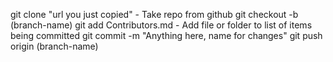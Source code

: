 git clone "url you just copied" - Take repo from github
git checkout -b (branch-name)
git add Contributors.md - Add file or folder to list of items being committed
git commit -m "Anything here, name for changes"
git push origin (branch-name)